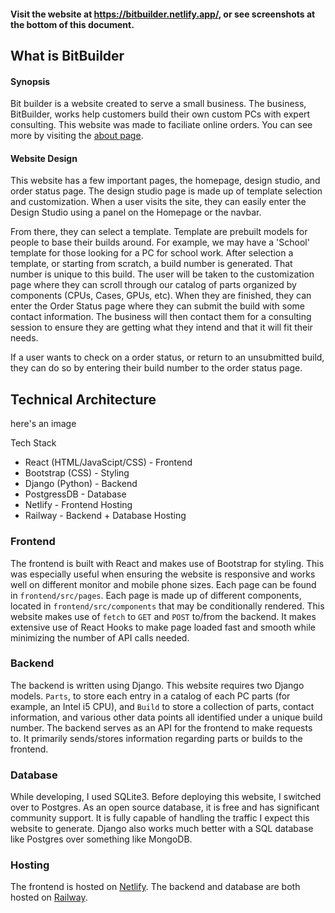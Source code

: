#### Visit the website at https://bitbuilder.netlify.app/, or see screenshots at the bottom of this document. 
## What is BitBuilder
#### Synopsis 
Bit builder is a website created to serve a small business. The business, BitBuilder, works help customers build their own custom PCs with expert consulting. This website was made to faciliate online orders. You can see more by visiting the [about page](https://bitbuilder.netlify.app/Contact_Us).
#### Website Design
This website has a few important pages, the homepage, design studio, and order status page. The design studio page is made up of template selection and customization. When a user visits the site, they can easily enter the Design Studio using a panel on the Homepage or the navbar. 

From there, they can select a template. Template are prebuilt models for people to base their builds around. For example, we may have a 'School' template for those looking for a PC for school work. After selection a template, or starting from scratch, a build number is generated. That number is unique to this build. The user will be taken to the customization page where they can scroll through our catalog of parts organized by components (CPUs, Cases, GPUs, etc). When they are finished, they can enter the Order Status page where they can submit the build with some contact information. The business will then contact them for a consulting session to ensure they are getting what they intend and that it will fit their needs. 

If a user wants to check on a order status, or return to an unsubmitted build, they can do so by entering their build number to the order status page. 

## Technical Architecture
here's an image 

Tech Stack
- React (HTML/JavaScipt/CSS)  - Frontend
- Bootstrap (CSS) - Styling
- Django (Python) - Backend
- PostgressDB - Database
- Netlify - Frontend Hosting
- Railway - Backend + Database Hosting

### Frontend 
The frontend is built with React and makes use of Bootstrap for styling. This was especially useful when ensuring the website is responsive and works well on different monitor and mobile phone sizes. Each page can be found in `frontend/src/pages`. Each page is made up of different components, located in `frontend/src/components` that may be conditionally rendered. This website makes use of `fetch` to `GET` and `POST` to/from the backend. It makes extensive use of React Hooks to make page loaded fast and smooth while minimizing the number of API calls needed. 
### Backend
The backend is written using Django. This website requires two Django models. `Parts`, to store each entry in a catalog of each PC parts (for example, an Intel i5 CPU), and `Build` to store a collection of parts, contact information, and various other data points all identified under a unique build number. The backend serves as an API for the frontend to make requests to. It primarily sends/stores information regarding parts or builds to the frontend.

### Database
While developing, I used SQLite3. Before deploying this website, I switched over to Postgres. As an open source database, it is free and has significant community support. It is fully capable of handling the traffic I expect this website to generate. Django also works much better with a SQL database like Postgres over something like MongoDB.
### Hosting
The frontend is hosted on [Netlify](https://www.netlify.com/). The backend and database are both hosted on [Railway](https://railway.app/).
